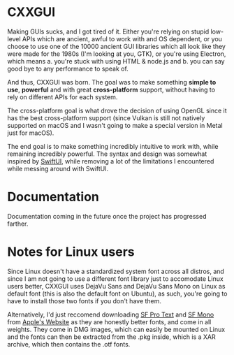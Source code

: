 # CXXGUI

Making GUIs sucks, and I got tired of it. Either you're relying on stupid low-level APIs which are ancient, awful to work with and OS dependent, or you choose to use one of the 10000 ancient GUI libraries which all look like they were made for the 1980s (I'm looking at you, GTK), or you're using Electron, which means a. you're stuck with using HTML & node.js and b. you can say good bye to any performance to speak of.

And thus, CXXGUI was born. The goal was to make something **simple to use**, **powerful** and with great **cross-platform** support, without having to rely on different APIs for each system.

The cross-platform goal is what drove the decision of using OpenGL since it has the best cross-platform support (since Vulkan is still not natively supported on macOS and I wasn't going to make a special version in Metal just for macOS).

The end goal is to make something incredibly intuitive to work with, while remaining incredibly powerful. The syntax and design was somewhat inspired by [SwiftUI](https://developer.apple.com/xcode/swiftui/), while removing a lot of the limitations I encountered while messing around with SwiftUI.

# Documentation

Documentation coming in the future once the project has progressed farther.

# Notes for Linux users

Since Linux doesn't have a standardized system font across all distros, and since I am not going to use a different font library just to accomodate Linux users better, CXXGUI uses DejaVu Sans and DejaVu Sans Mono on Linux as default font (this is also the default font on Ubuntu), as such, you're going to have to install those two fonts if you don't have them.

Alternatively, I'd just reccomend downloading [SF Pro Text](https://devimages-cdn.apple.com/design/resources/download/SF-Pro.dmg) and [SF Mono](https://devimages-cdn.apple.com/design/resources/download/SF-Mono.dmg) from [Apple's Website](https://developer.apple.com/fonts/) as they are honestly better fonts, and come in all weights. They come in DMG images, which can easily be mounted on Linux and the fonts can then be extracted from the .pkg inside, which is a XAR archive, which then contains the .otf fonts.
